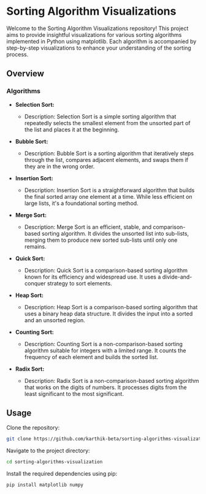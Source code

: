 # Sorting Algorithm Visualizations

Welcome to the Sorting Algorithm Visualizations repository! This project aims to provide insightful visualizations for various sorting algorithms implemented in Python using matplotlib. Each algorithm is accompanied by step-by-step visualizations to enhance your understanding of the sorting process.

## Overview

### Algorithms

- **Selection Sort:**
  - Description: Selection Sort is a simple sorting algorithm that repeatedly selects the smallest element from the unsorted part of the list and places it at the beginning.

- **Bubble Sort:**
  - Description: Bubble Sort is a sorting algorithm that iteratively steps through the list, compares adjacent elements, and swaps them if they are in the wrong order.

- **Insertion Sort:**
  - Description: Insertion Sort is a straightforward algorithm that builds the final sorted array one element at a time. While less efficient on large lists, it's a foundational sorting method.

- **Merge Sort:**
  - Description: Merge Sort is an efficient, stable, and comparison-based sorting algorithm. It divides the unsorted list into sub-lists, merging them to produce new sorted sub-lists until only one remains.

- **Quick Sort:**
  - Description: Quick Sort is a comparison-based sorting algorithm known for its efficiency and widespread use. It uses a divide-and-conquer strategy to sort elements.

- **Heap Sort:**
  - Description: Heap Sort is a comparison-based sorting algorithm that uses a binary heap data structure. It divides the input into a sorted and an unsorted region.

- **Counting Sort:**
  - Description: Counting Sort is a non-comparison-based sorting algorithm suitable for integers with a limited range. It counts the frequency of each element and builds the sorted list.

- **Radix Sort:**
  - Description: Radix Sort is a non-comparison-based sorting algorithm that works on the digits of numbers. It processes digits from the least significant to the most significant.

## Usage


Clone the repository:

```bash
git clone https://github.com/karthik-beta/sorting-algorithms-visualization.git
```


Navigate to the project directory:

```bash
cd sorting-algorithms-visualization
```

Install the required dependencies using pip:

```bash
pip install matplotlib numpy
```